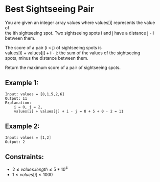 # Best Sightseeing Pair

You are given an integer array values where values[i] represents the value of  
the ith sightseeing spot. Two sightseeing spots i and j have a distance j - i  
between them.

The score of a pair (i < j) of sightseeing spots is  
values[i] + values[j] + i - j: the sum of the values of the sightseeing  
spots, minus the distance between them.

Return the maximum score of a pair of sightseeing spots.

 

## Example 1:

    Input: values = [8,1,5,2,6]
    Output: 11
    Explanation: 
        i = 0, j = 2, 
        values[i] + values[j] + i - j = 8 + 5 + 0 - 2 = 11

## Example 2:

    Input: values = [1,2]
    Output: 2
    
 

## Constraints:

* $2 \le values.length \le 5 * 10^4$
* $1 \le values[i] \le 1000$

